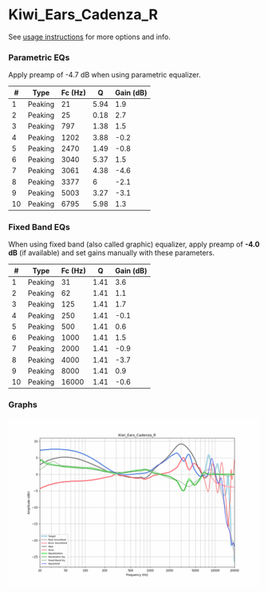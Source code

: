 # Kiwi_Ears_Cadenza_R
See [usage instructions](https://github.com/jaakkopasanen/AutoEq#usage) for more options and info.

### Parametric EQs
Apply preamp of -4.7 dB when using parametric equalizer.

|   # | Type    |   Fc (Hz) |    Q |   Gain (dB) |
|-----|---------|-----------|------|-------------|
|   1 | Peaking |        21 | 5.94 |         1.9 |
|   2 | Peaking |        25 | 0.18 |         2.7 |
|   3 | Peaking |       797 | 1.38 |         1.5 |
|   4 | Peaking |      1202 | 3.88 |        -0.2 |
|   5 | Peaking |      2470 | 1.49 |        -0.8 |
|   6 | Peaking |      3040 | 5.37 |         1.5 |
|   7 | Peaking |      3061 | 4.38 |        -4.6 |
|   8 | Peaking |      3377 | 6    |        -2.1 |
|   9 | Peaking |      5003 | 3.27 |        -3.1 |
|  10 | Peaking |      6795 | 5.98 |         1.3 |

### Fixed Band EQs
When using fixed band (also called graphic) equalizer, apply preamp of **-4.0 dB** (if available) and set gains manually with these parameters.

|   # | Type    |   Fc (Hz) |    Q |   Gain (dB) |
|-----|---------|-----------|------|-------------|
|   1 | Peaking |        31 | 1.41 |         3.6 |
|   2 | Peaking |        62 | 1.41 |         1.1 |
|   3 | Peaking |       125 | 1.41 |         1.7 |
|   4 | Peaking |       250 | 1.41 |        -0.1 |
|   5 | Peaking |       500 | 1.41 |         0.6 |
|   6 | Peaking |      1000 | 1.41 |         1.5 |
|   7 | Peaking |      2000 | 1.41 |        -0.9 |
|   8 | Peaking |      4000 | 1.41 |        -3.7 |
|   9 | Peaking |      8000 | 1.41 |         0.9 |
|  10 | Peaking |     16000 | 1.41 |        -0.6 |

### Graphs
![](./Kiwi_Ears_Cadenza_R.png)
